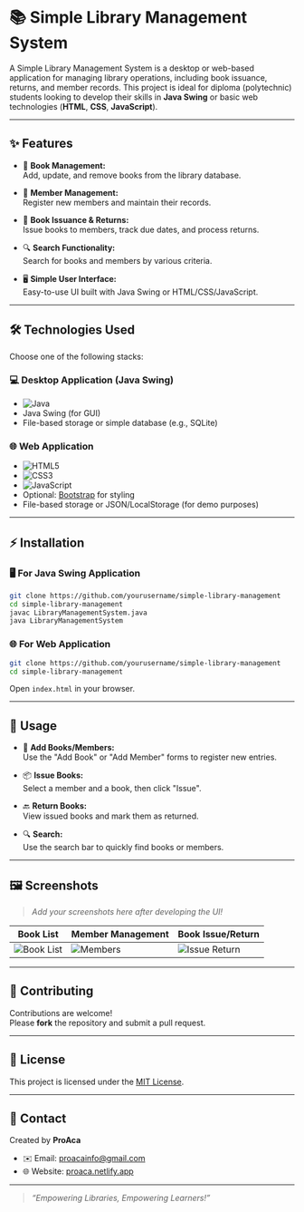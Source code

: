 # 📚 Simple Library Management System

A Simple Library Management System is a desktop or web-based application for managing library operations, including book issuance, returns, and member records. This project is ideal for diploma (polytechnic) students looking to develop their skills in **Java Swing** or basic web technologies (**HTML**, **CSS**, **JavaScript**).

---

## ✨ Features

- 📖 **Book Management:**  
  Add, update, and remove books from the library database.

- 👤 **Member Management:**  
  Register new members and maintain their records.

- 🔄 **Book Issuance & Returns:**  
  Issue books to members, track due dates, and process returns.

- 🔍 **Search Functionality:**  
  Search for books and members by various criteria.

- 🖥️ **Simple User Interface:**  
  Easy-to-use UI built with Java Swing or HTML/CSS/JavaScript.

---

## 🛠️ Technologies Used

Choose one of the following stacks:

### 💻 Desktop Application (Java Swing)
- ![Java](https://img.shields.io/badge/Java-ED8B00?style=flat-square&logo=java&logoColor=white)
- Java Swing (for GUI)
- File-based storage or simple database (e.g., SQLite)

### 🌐 Web Application
- ![HTML5](https://img.shields.io/badge/HTML5-E34F26?style=flat-square&logo=html5&logoColor=white)
- ![CSS3](https://img.shields.io/badge/CSS3-1572B6?style=flat-square&logo=css3&logoColor=white)
- ![JavaScript](https://img.shields.io/badge/JavaScript-F7DF1E?style=flat-square&logo=javascript&logoColor=black)
- Optional: [Bootstrap](https://getbootstrap.com/) for styling
- File-based storage or JSON/LocalStorage (for demo purposes)

---

## ⚡ Installation

### 🖥️ For Java Swing Application

```bash
git clone https://github.com/yourusername/simple-library-management
cd simple-library-management
javac LibraryManagementSystem.java
java LibraryManagementSystem
```

### 🌐 For Web Application

```bash
git clone https://github.com/yourusername/simple-library-management
cd simple-library-management
```
Open `index.html` in your browser.

---

## 🚀 Usage

- 📝 **Add Books/Members:**  
  Use the "Add Book" or "Add Member" forms to register new entries.

- 📦 **Issue Books:**  
  Select a member and a book, then click "Issue".

- 🔙 **Return Books:**  
  View issued books and mark them as returned.

- 🔍 **Search:**  
  Use the search bar to quickly find books or members.

---

## 🖼️ Screenshots

> _Add your screenshots here after developing the UI!_

| Book List      | Member Management | Book Issue/Return |
| -------------- | ---------------- | ----------------- |
| ![Book List](assets/book-list.png) | ![Members](assets/members.png) | ![Issue Return](assets/issue-return.png) |

---

## 🤝 Contributing

Contributions are welcome!  
Please **fork** the repository and submit a pull request.

---

## 📄 License

This project is licensed under the [MIT License](LICENSE).

---

## 👤 Contact

Created by **ProAca**  
- ✉️ Email: [proacainfo@gmail.com](mailto:info@proaca.in)  
- 🌐 Website: [proaca.netlify.app](https://proaca.in)

---

> _“Empowering Libraries, Empowering Learners!”_
